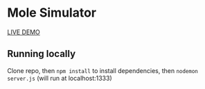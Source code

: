 # Mole Simulator

[LIVE DEMO](http://xpl.github.io/mole/)

## Running locally

Clone repo, then `npm install` to install dependencies, then `nodemon server.js` (will run at localhost:1333)
